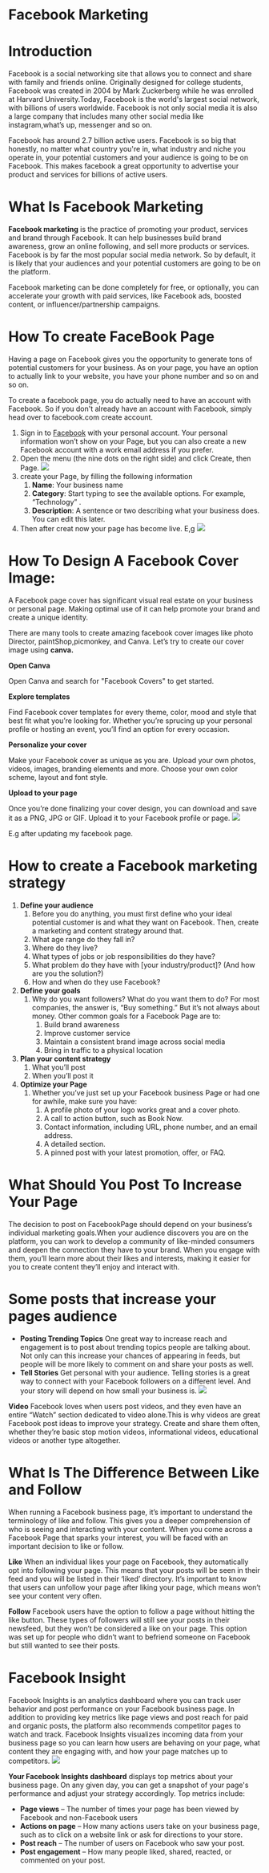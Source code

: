 ﻿#                                    **Facebook Marketing**

# **Introduction** 

Facebook is a social networking site that allows you to connect and share with family and friends online. Originally designed for college students, Facebook was created in 2004 by Mark Zuckerberg while he was enrolled at Harvard University.Today, Facebook is the world's largest social network, with billions of users worldwide. Facebook is not only social media it is also a large company that includes many other social media like instagram,what’s up, messenger and so on.

Facebook has around 2.7 billion active users. Facebook is so big that honestly, no matter what country you're in, what industry and niche you operate in, your potential customers and your audience is going to be on Facebook. This makes facebook a great opportunity to advertise your product and services for billions of active users.

# **What Is Facebook Marketing**

 **Facebook marketing** is the practice of promoting your product, services and brand through Facebook. It can help businesses build brand awareness, grow an online following, and sell more products or services. Facebook is by far the most popular social media network. So by default, it is  likely that your audiences and your potential customers are going to be on the platform.

Facebook marketing can be done  completely for free, or optionally, you can accelerate your growth with paid services, like Facebook ads, boosted content, or influencer/partnership campaigns.

# **How To create FaceBook Page**

Having a page on Facebook gives you the opportunity to generate tons of potential customers for your business. As on your page, you have an option to actually link to your website, you have your phone number and so on and so on.

To create a facebook page, you do actually need to have an account with Facebook. So if you don't already have an account with Facebook, simply head over to facebook.com create account.

1. Sign in to [Facebook](https://www.facebook.com/) with your personal account. Your personal information won’t show on your Page, but you can also create a new Facebook account with a work email address if you prefer.
2. Open the menu (the nine dots on the right side) and click Create, then Page.
![](images/facebookmarketing/facebook-marketing-1.jpg)
3. create your Page, by filling the following information 
   1. **Name**: Your business name
   1. **Category**: Start typing to see the available options. For example, “Technology” .
   1. **Description**: A sentence or two describing what your business does. You can edit this later.
4. Then after creat now your page has become live. E,g 
![](images/facebookmarketing/pic2.png)
# **How To Design A Facebook Cover Image:**

A Facebook page cover has significant visual real estate on your business or personal page. Making optimal use of it can help promote your brand and create a unique identity.

There are many tools to create amazing facebook cover images like photo Director, paintShop,picmonkey, and Canva. Let’s try to create our cover image using **canva.**

**Open Canva**

   Open Canva and search for "Facebook Covers" to get started.

**Explore templates**

 Find Facebook cover templates for every theme, color, mood and style that best fit what you’re looking for. Whether you’re sprucing up your personal profile or hosting an event, you’ll find an option for every occasion.

**Personalize your cover**

 Make your Facebook cover as unique as you are. Upload your own photos, videos, images, branding elements and more. Choose your own color scheme, layout and font style.

**Upload to your page**

   Once you’re done finalizing your cover design, you can download and save it as a PNG, JPG or GIF. Upload it to your Facebook profile or page.
   ![](images/facebookmarketing/cover.png)

   E.g  after updating my facebook page.

# **How to create a Facebook marketing strategy**

1. **Define your audience**
   1. Before you do anything, you must first define who your ideal potential customer is and what they want on Facebook. Then, create a marketing and content strategy around that.
   1. What  age range do they fall in?
   1. Where do they live?
   1. What types of jobs or job responsibilities do they have?
   1. What problem do they have with [your industry/product]? (And how are you the solution?)
   1. How and when do they use Facebook?
2. **Define your goals**
   1. Why do you want followers? What do you want them to do? For most companies, the answer is, “Buy something.” But it’s not always about money. Other common goals for a Facebook Page are to:
      1. Build brand awareness
      1. Improve customer service
      1. Maintain a consistent brand image across social media
      1. Bring in traffic to a physical location
3. **Plan your content strategy**
   1. What you’ll post
   1. When you’ll post it
4. **Optimize your Page**
   1. Whether you’ve just set up your Facebook business Page or had one for awhile, make sure you have:
      1. A profile photo of your logo works great and a cover photo.
      1. A call to action button, such as Book Now.
      1. Contact information, including URL, phone number, and an email address.
      1. A detailed section.
      1. A pinned post with your latest promotion, offer, or FAQ.


# **What Should You Post To Increase Your Page**

The decision to post on FacebookPage should depend on your business’s individual marketing goals.When your audience discovers you are  on the platform, you can work to develop a community of like-minded consumers and deepen the connection they have to your brand. When you engage with them, you’ll learn more about their likes and interests, making it easier for you to create content they’ll enjoy and interact with.

#  **Some  posts that increase your pages audience**

  - **Posting  Trending Topics** One great way to increase reach and engagement is to post about trending topics people are talking about. Not only can this increase your chances of appearing in feeds, but people will be more likely to comment on and share your posts as well.
  - **Tell Stories** Get personal with your audience. Telling stories is a great way to connect with your Facebook followers on a different level. And your story will depend on how small your business is.
  ![](images/facebookmarketing/facebookmarketing.jpg)


**Video**  Facebook loves when users post videos, and they even have an entire “Watch” section dedicated to video alone.This is why videos are great Facebook post ideas to improve your strategy. Create and share them often, whether they’re basic stop motion videos, informational videos, educational videos or another type altogether.

# **What Is The Difference Between Like and Follow**

When running a Facebook business page, it’s important to understand the terminology of like and follow. This gives you a deeper comprehension of who is seeing and interacting with your content. When you come across a Facebook Page that sparks your interest, you will be faced with an important decision to like or follow.

**Like** When an individual likes your page on Facebook, they automatically opt into following your page. This means that your posts will be seen in their feed and you will be listed in their ‘liked’ directory. It’s important to know that users can unfollow your page after liking your page, which means won’t see your content very often.

**Follow** Facebook users have the option to follow a page without hitting the like button. These types of followers will still see your posts in their newsfeed, but they won’t be considered a like on your page. This option was set up for people who didn’t want to befriend someone on Facebook but still wanted to see their posts.

# **Facebook Insight**

Facebook Insights is an analytics dashboard where you can track user behavior and post performance on your Facebook business page. In addition to providing key metrics like page views and post reach for paid and organic posts, the platform also recommends competitor pages to watch and track. Facebook Insights visualizes incoming data from your business page so you can learn how users are behaving on your page, what content they are engaging with, and how your page matches up to competitors.
![](images/facebookmarketing/facebook%20insight1.png)


**Your Facebook Insights dashboard** displays top metrics about your business page. On any given day, you can get a snapshot of your page's performance and adjust your strategy accordingly. Top metrics include:

- **Page views** – The number of times your page has been viewed by Facebook and non-Facebook users
- **Actions on page** – How many actions users take on your business page, such as to click on a website link or ask for directions to your store.
- **Post reach** – The number of users on Facebook who saw your post.
- **Post engagement** – How many people liked, shared, reacted, or commented on your post.

